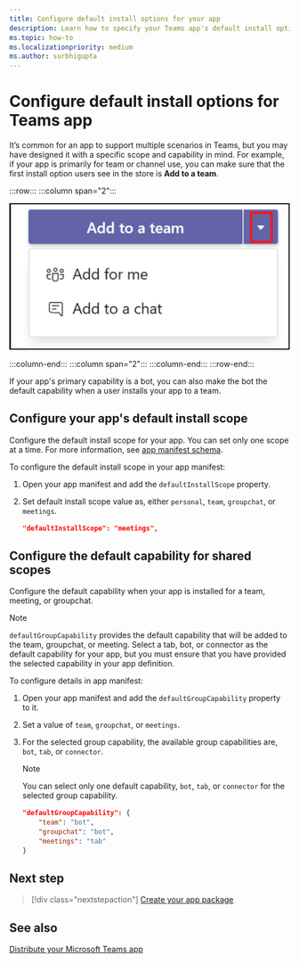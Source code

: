 ```yaml
---
title: Configure default install options for your app
description: Learn how to specify your Teams app's default install options and default capability for shared scopes.
ms.topic: how-to
ms.localizationpriority: medium
ms.author: surbhigupta
---
```

# Configure default install options for Teams app

It’s common for an app to support multiple scenarios in Teams, but you may have designed it with a specific scope and capability in mind. For example, if your app is primarily for team or channel use, you can make sure that the first install option users see in the store is **Add to a team**.

:::row:::
   :::column span="2":::

![Add an app dropdown example](../../assets/images/compose-extensions/addanapp.png)

   :::column-end:::
   :::column span="2":::
   :::column-end:::
:::row-end:::

If your app's primary capability is a bot, you can also make the bot the default capability when a user installs your app to a team.

## Configure your app's default install scope

Configure the default install scope for your app. You can set only one scope at a time. For more information, see [app manifest schema](~/resources/schema/manifest-schema.md).

To configure the default install scope in your app manifest:

1. Open your app manifest and add the `defaultInstallScope` property.
2. Set default install scope value as, either `personal`, `team`, `groupchat`, or `meetings`.

    ```json
    "defaultInstallScope": "meetings",
    ```

## Configure the default capability for shared scopes

Configure the default capability when your app is installed for a team, meeting, or groupchat.

> [!NOTE]
> `defaultGroupCapability` provides the default capability that will be added to the team, groupchat, or meeting. Select a tab, bot, or connector as the default capability for your app, but you must ensure that you have provided the selected capability in your app definition.

To configure details in app manifest:

1. Open your app manifest and add the `defaultGroupCapability` property to it.
2. Set a value of `team`, `groupchat`, or `meetings`.
3. For the selected group capability, the available group capabilities are, `bot`, `tab`, or `connector`.

    > [!NOTE]
    > You can select only one default capability, `bot`, `tab`, or `connector` for the selected group capability.

    ```json
    "defaultGroupCapability": {
        "team": "bot",
        "groupchat": "bot",
        "meetings": "tab"
    }
    ```

## Next step

> [!div class="nextstepaction"]
> [Create your app package](~/concepts/build-and-test/apps-package.md)

## See also

[Distribute your Microsoft Teams app](apps-publish-overview.md)
